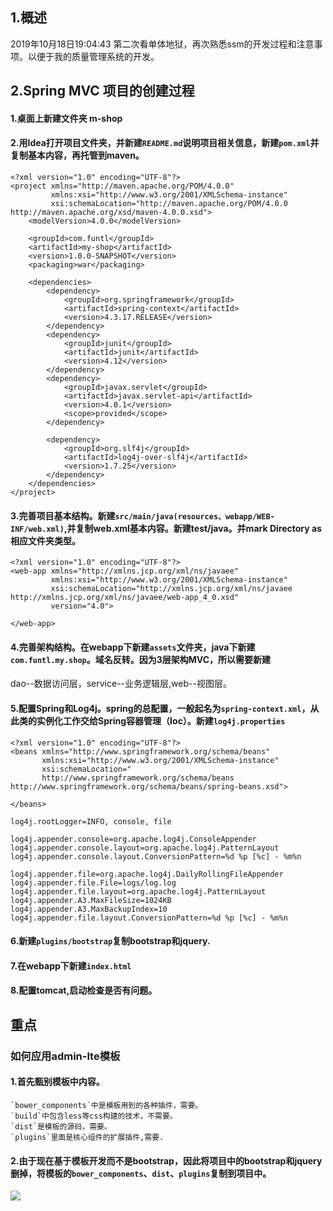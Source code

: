 ## 1.概述
2019年10月18日19:04:43
第二次看单体地狱，再次熟悉ssm的开发过程和注意事项。以便于我的质量管理系统的开发。
## 2.Spring MVC 项目的创建过程
#### 1.桌面上新建文件夹 m-shop
#### 2.用Idea打开项目文件夹，并新建`README.md`说明项目相关信息，新建`pom.xml`并复制基本内容，再托管到maven。

```
<?xml version="1.0" encoding="UTF-8"?>
<project xmlns="http://maven.apache.org/POM/4.0.0"
         xmlns:xsi="http://www.w3.org/2001/XMLSchema-instance"
         xsi:schemaLocation="http://maven.apache.org/POM/4.0.0 http://maven.apache.org/xsd/maven-4.0.0.xsd">
    <modelVersion>4.0.0</modelVersion>

    <groupId>com.funtl</groupId>
    <artifactId>my-shop</artifactId>
    <version>1.0.0-SNAPSHOT</version>
    <packaging>war</packaging>

    <dependencies>
        <dependency>
            <groupId>org.springframework</groupId>
            <artifactId>spring-context</artifactId>
            <version>4.3.17.RELEASE</version>
        </dependency>
        <dependency>
            <groupId>junit</groupId>
            <artifactId>junit</artifactId>
            <version>4.12</version>
        </dependency>
        <dependency>
            <groupId>javax.servlet</groupId>
            <artifactId>javax.servlet-api</artifactId>
            <version>4.0.1</version>
            <scope>provided</scope>
        </dependency>

        <dependency>
            <groupId>org.slf4j</groupId>
            <artifactId>log4j-over-slf4j</artifactId>
            <version>1.7.25</version>
        </dependency>
    </dependencies>
</project>
```

#### 3.完善项目基本结构。新建`src/main/java(resources、webapp/WEB-INF/web.xml)`,并复制web.xml基本内容。新建test/java。并mark Directory as相应文件夹类型。

```
<?xml version="1.0" encoding="UTF-8"?>
<web-app xmlns="http://xmlns.jcp.org/xml/ns/javaee"
         xmlns:xsi="http://www.w3.org/2001/XMLSchema-instance"
         xsi:schemaLocation="http://xmlns.jcp.org/xml/ns/javaee http://xmlns.jcp.org/xml/ns/javaee/web-app_4_0.xsd"
         version="4.0">

</web-app>
```

#### 4.完善架构结构。在webapp下新建`assets`文件夹，java下新建`com.funtl.my.shop`。域名反转。因为3层架构MVC，所以需要新建
dao--数据访问层，service--业务逻辑层,web--视图层。

#### 5.配置Spring和Log4j。spring的总配置，一般起名为`spring-context.xml`，从此类的实例化工作交给Spring容器管理（Ioc）。新建`log4j.properties`

```
<?xml version="1.0" encoding="UTF-8"?>
<beans xmlns="http://www.springframework.org/schema/beans"
       xmlns:xsi="http://www.w3.org/2001/XMLSchema-instance"
       xsi:schemaLocation="
       http://www.springframework.org/schema/beans http://www.springframework.org/schema/beans/spring-beans.xsd">

</beans>
```

```
log4j.rootLogger=INFO, console, file

log4j.appender.console=org.apache.log4j.ConsoleAppender
log4j.appender.console.layout=org.apache.log4j.PatternLayout
log4j.appender.console.layout.ConversionPattern=%d %p [%c] - %m%n

log4j.appender.file=org.apache.log4j.DailyRollingFileAppender
log4j.appender.file.File=logs/log.log
log4j.appender.file.layout=org.apache.log4j.PatternLayout
log4j.appender.A3.MaxFileSize=1024KB
log4j.appender.A3.MaxBackupIndex=10
log4j.appender.file.layout.ConversionPattern=%d %p [%c] - %m%n
```

#### 6.新建`plugins/bootstrap`复制bootstrap和jquery.

#### 7.在webapp下新建`index.html`

#### 8.配置tomcat,启动检查是否有问题。

## 重点
### 如何应用admin-lte模板
#### 1.首先甄别模板中内容。
    `bower_components`中是模板用到的各种插件，需要。
    `build`中包含less等css构建的技术，不需要。
    `dist`是模板的源码，需要。
    `plugins`里面是核心组件的扩展插件,需要.

#### 2.由于现在基于模板开发而不是bootstrap，因此将项目中的bootstrap和jquery删掉，将模板的`bower_components`、`dist`、`plugins`复制到项目中。

![](http://ww1.sinaimg.cn/large/007Rnr4nly1g82nvvxol7j307w053mx1.jpg)
